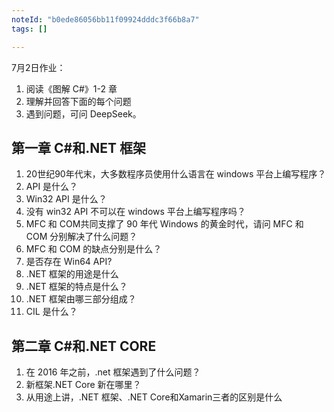 ```yaml
---
noteId: "b0ede86056bb11f09924dddc3f66b8a7"
tags: []

---
```


7月2日作业：

1. 阅读《图解 C#》1-2 章
2. 理解并回答下面的每个问题
3. 遇到问题，可问 DeepSeek。


## 第一章 C#和.NET 框架

1. 20世纪90年代末，大多数程序员使用什么语言在 windows 平台上编写程序？
2. API 是什么？
3. Win32 API 是什么？
4. 没有 win32 API 不可以在 windows 平台上编写程序吗？
5. MFC 和 COM共同支撑了 90 年代 Windows 的黄金时代，请问 MFC 和 COM 分别解决了什么问题？
6. MFC 和 COM 的缺点分别是什么？
7. 是否存在 Win64 API?
8. .NET 框架的用途是什么
9. .NET 框架的特点是什么？
10. .NET 框架由哪三部分组成？
11. CIL 是什么？

## 第二章 C#和.NET CORE
1. 在 2016 年之前，.net 框架遇到了什么问题？
2. 新框架.NET Core 新在哪里？
3. 从用途上讲，.NET 框架、.NET Core和Xamarin三者的区别是什么



